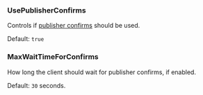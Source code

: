 ### UsePublisherConfirms

Controls if [publisher confirms](https://www.rabbitmq.com/confirms.html) should be used.

Default: `true`


### MaxWaitTimeForConfirms

How long the client should wait for publisher confirms, if enabled.

Default: `30` seconds.